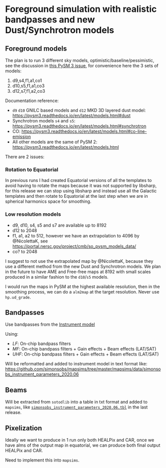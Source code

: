 Foreground simulation with realistic bandpasses and new Dust/Synchrotron models
===============================================================================

## Foreground models

The plan is to run 3 different sky models, optimistic/baseline/pessimistic, see the discussion in [this PySM 3 issue](https://github.com/galsci/pysm/issues/103#issuecomment-1081241879), for convenience here the 3 sets of models:

1. d9,s4,f1,a1,co1
2. d10,s5,f1,a1,co3
3. d12,s7,f1,a2,co3

Documentation reference:

* `d9` `d10` GNILC based models and `d12` MKD 3D layered dust model: https://pysm3.readthedocs.io/en/latest/models.html#dust
* Synchrotron models `s4` and `s5`: https://pysm3.readthedocs.io/en/latest/models.html#synchrotron
* CO: https://pysm3.readthedocs.io/en/latest/models.html#co-line-emission
* All other models are the same of PySM 2: https://pysm3.readthedocs.io/en/latest/models.html

There are 2 issues:

### Rotation to Equatorial

In previous runs I had created Equatorial versions of all the templates to avoid having to rotate the maps because it was not supported by libsharp, for this release we can stop using libsharp and instead use all the Galactic templates and then rotate to Equatorial at the last step when we are in spherical harmonics space for smoothing.

### Low resolution models

* d9, d10, s4, s5 and s7 are available up to 8192
* d12 to 2048
* f1, a1, a2 to 512, however we have an extrapolation to 4096 by @NicolettaK, see <https://portal.nersc.gov/project/cmb/so_pysm_models_data/>
* co? to 2048

I suggest to not use the extrapolated map by @NicolettaK, because they use a different method from the new Dust and Synchrotron models. We plan in the future to have AME and Free-free maps at 8192 with small scales produced in a similar fashion to the `d10`/`s5` models.

I would run the maps in PySM at the highest available resolution, then in the smoothing process, we can do a `alm2map` at the target resolution.
Never use `hp.ud_grade`.

## Bandpasses

Use bandpasses from the [Instrument model](https://github.com/simonsobs/instrument_model/tree/master/instrument_hardware/modeled_bandpasses)

Using:

* *LF*: On-chip bandpass filters
* *MF*: On-chip bandpass filters + Gain effects + Beam effects (LAT/SAT)
* *UHF*: On-chip bandpass filters + Gain effects + Beam effects (LAT/SAT)

Will be reformatted and added to instrument model in text format like: <https://github.com/simonsobs/mapsims/tree/master/mapsims/data/simonsobs_instrument_parameters_2020.06>

## Beams

Will be extracted from `sotodlib` into a table in txt format and added to `mapsims`, like [`simonsobs_instrument_parameters_2020.06.tbl`](https://github.com/simonsobs/mapsims/blob/master/mapsims/data/simonsobs_instrument_parameters_2020.06/simonsobs_instrument_parameters_2020.06.tbl) in the last release.

## Pixelization

Ideally we want to produce in 1 run only both HEALPix and CAR, once we have alms of the output map in equatorial, we can produce both final output HEALPix and CAR.

Need to implement this into `mapsims`.

